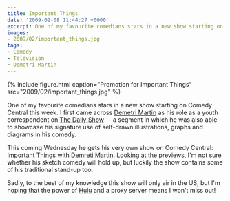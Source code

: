 ```yaml
---
title: Important Things
date: '2009-02-08 11:44:27 +0000'
excerpt: One of my favourite comedians stars in a new show starting on Comedy Central this week.
images:
- 2009/02/important_things.jpg
tags:
- Comedy
- Television
- Demetri Martin
---
```

{% include figure.html
  caption="Promotion for Important Things"
  src="2009/02/important_things.jpg"
%}

One of my favourite comedians stars in a new show starting on Comedy Central this week. I first came across [Demetri Martin][1] as his role as a youth correspondent on [The Daily Show][2] -- a segment in which he was also able to showcase his signature use of self-drawn illustrations, graphs and diagrams in his comedy.

This coming Wednesday he gets his very own show on Comedy Central: [Important Things with Demreti Martin][3]. Looking at the previews, I'm not sure whether his sketch comedy will hold up, but luckily the show contains some of his traditional stand-up too.

Sadly, to the best of my knowledge this show will only air in the US, but I'm hoping that the power of [Hulu][4] and a proxy server means I won't miss out!

[1]: http://en.wikipedia.org/wiki/Demetri_Martin
[2]: http://en.wikipedia.org/wiki/The_Daily_Show
[3]: http://www.comedycentral.com/shows/important_things/index.jhtml
[4]: http://hulu.com/
